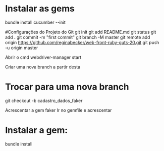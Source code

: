 # Instalar as gems

bundle install
cucumber --init

#Configurações do Projeto do Git
git init
git add README.md
git status
git add .
git commit -m "first commit"
git branch -M master
git remote add origin https://github.com/reginabecker/web-front-ruby-guts-20.git
git push -u origin master

Abrir o cmd
webdriver-manager start

Criar uma nova branch a partir desta
# Trocar para uma nova branch
git checkout -b cadastro_dados_faker

Acrescentar a gem faker
Ir no gemfile e acrescentar
# Instalar a gem: 
bundle install